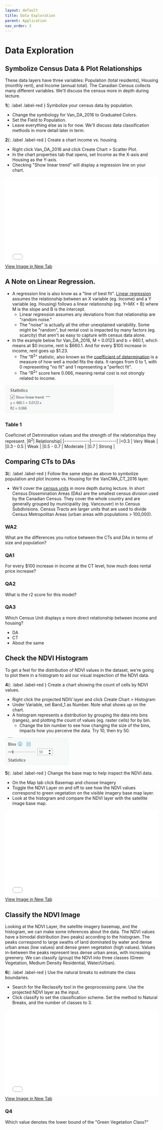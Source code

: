 ```yaml
---
layout: default
title: Data Exploration
parent: Application
nav_order: 3
---
```


# Data Exploration

## Symbolize Census Data & Plot Relationships
These data layers have three variables: Population (total residents), Housing (monthly rent), and Income (annual total).  The Canadian Census collects many different variables.  We'll discuss the census more in depth during lecture.

**1**{: .label .label-red } Symbolize your census data by population.
* Change the symbology for Van_DA_2016 to Graduated Colors.
* Set the Field to Population.
* Leave everything else as is for now.  We'll discuss data classification methods in more detail later in term.

**2**{: .label .label-red } Create a chart income vs. housing.
* Right click Van_DA_2016 and click Create Chart > Scatter Plot.
* In the chart properties tab that opens, set Income as the X-axis and Housing as the Y-axis.
* Checking "Show linear trend" will display a regression line on your chart.

<div style="overflow: hidden;
  padding-top: 56.25%;
  position: relative">
  <iframe src="content/videos/Symbolize.mp4" title="Processes" scrolling="no" frameborder="0"
    style="border: 0;
   height: 100%;
   left: 0;
   position: absolute;
   top: 0;
   width: 100%;">
   <p>Your browser does not support iframes.</p>
 </iframe>
</div>
<a href="content/videos/Symbolize.mp4" target="_blank">View Image in New Tab</a>

## A Note on Linear Regression.
* A regression line is also know as a "line of best fit".  [Linear regression](https://en.wikipedia.org/wiki/Linear_regression#Introduction) assumes the relationship between an X variable (eg. Income) and a Y variable (eg. Housing) follows a linear relationship (eg. Y=MX + B) where M is the slope and B is the intercept. 
  * Linear regression assumes any deviations from that relationship are "random noise."
  * The "noise" is actually all the other unexplained variability.  Some might be "random", but rental cost is impacted by many factors (eg. scarcity) that aren't as easy to capture with census data alone.
* In the example below for Van_DA_2016, M = 0.0123 and b = 660.1, which means at $0 income, rent is $660.1.  And for every $100 increase in income, rent goes up $1.23.
  * The "R<sup>2</sup>" statistic, also known as the [coefficient of determination](https://en.wikipedia.org/wiki/Coefficient_of_determination) is a measure of how well a model fits the data.  It ranges from 0 to 1, with 0 representing "no fit" and 1 representing a "perfect fit".
  * The "R<sup>2</sup>" score here 0.066, meaning rental cost is not strongly related to income.  

<img src="content/images/Statistics.png" alt="hi" class="inline"/>

### Table 1
Coeficinet of Detrmination values and the strength of the relationships they represent.
|R<sup>2</sup>| Relationship|
|-------------|-------------|
|<0.3         | Very Weak   |
|0.3 - 0.5    | Weak        |
|0.5 - 0.7    | Moderate    |
|0.7          | Strong      |

## Comparing CTs to DAs
**3**{: .label .label-red } Follow the same steps as above to symbolize population and plot Income vs. Housing for the VanCMA_CT_2016 layer.  
* We'll cover the [census units](https://en.wikipedia.org/wiki/Census_geographic_units_of_Canada) in more depth during lecture.  In short Census Dissemination Areas (DAs) are the smallest census division used by the Canadian Census.  They cover the whole country and are generally grouped by municipality (eg. Vancouver) in to Census Subdivisions.  Census Tracts are larger units that are used to divide Census Metropolitan Areas (urban areas with populations > 100,000).

### **WA2**
What are the differences you notice between the CTs and DAs in terms of size and population?

### **QA1**
For every $100 increase in income at the CT level, how much does rental price increase?

### **QA2**
What is the r2 score for this model?

### **QA3**
Which Census Unit displays a more direct relationship between income and housing?
- DA
- CT
- About the same

## Check the NDVI Histogram
To get a feel for the distribution of NDVI values in the dataset, we're going to plot them in a histogram to aid our visual inspection of the NDVI data.

**4**{: .label .label-red } Create a chart showing the count of cells by NDVI values.
* Right click the projected NDIV layer and click Create Chart > Histogram
* Under Variable, set Band_1 as Number.  Note what shows up on the chart.
* A histogram represents a distribution by grouping the data into bins (ranges), and plotting the count of values (eg. raster cells) for by bin.
  * Change the bin number to see how changing the size of the bins, impacts how you perceive the data.  Try 10, then try 50.

<img src="content/images/Bins.png" alt="hi" class="inline"/>


**5**{: .label .label-red } Change the base map to help inspect the NDVI data.
* On the Map tab click Basemap and choose Imagery
* Toggle the NDVI Layer on and off to see how the NDVI values correspond to green vegetation on the visible imagery base map layer.
* Look at the histogram and compare the NDVI layer with the satellite image base map.


<div style="overflow: hidden;
  padding-top: 56.25%;
  position: relative">
  <iframe src="content/videos/Histogram.mp4" title="Processes" scrolling="no" frameborder="0"
    style="border: 0;
   height: 100%;
   left: 0;
   position: absolute;
   top: 0;
   width: 100%;">
   <p>Your browser does not support iframes.</p>
 </iframe>
</div>
<a href="content/videos/Histogram.mp4" target="_blank">View Image in New Tab</a>


## Classify the NDVI Image
Looking at the NDVI Layer, the satellite imagery basemap, and the histogram, we can make some inferences about the data.  The NDVI values have a bimodal distribution (two peaks) according to the histogram.  The peaks correspond to large swaths of land dominated by water and dense urban areas (low values) and dense green vegetation (high values).  Values in-between the peaks represent less dense urban areas, with increasing greenery.  We can classify (group) the NDVI into three classes (Green Vegetation, Medium Density Residential, Water/Urban).  

**6**{: .label .label-red } Use the natural breaks to estimate the class boundaries.
* Search for the Reclassify tool in the geoprocessing pane.  Use the projected NDVI layer as the input.
* Click classify to set the classification scheme.  Set the method to Natural Breaks, and the number of classes to 3.
<!-- * **If** you encounter an error/issue that mentions licensing, see the second video below for help. -->

<div style="overflow: hidden;
  padding-top: 56.25%;
  position: relative">
  <iframe src="content/videos/Classify.mp4" title="Processes" scrolling="no" frameborder="0"
    style="border: 0;
   height: 100%;
   left: 0;
   position: absolute;
   top: 0;
   width: 100%;">
   <p>Your browser does not support iframes.</p>
 </iframe>
</div>
<a href="content/videos/Classify.mp4" target="_blank">View Image in New Tab</a>

### **Q4**
Which value denotes the lower bound of the "Green Vegetation Class?"